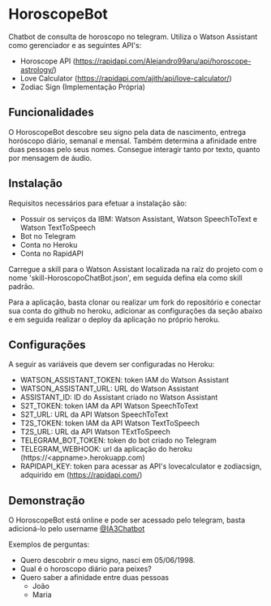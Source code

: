 # HoroscopeBot

Chatbot de consulta de horoscopo no telegram. Utiliza o Watson Assistant como gerenciador e as seguintes API's:

* Horoscope API (https://rapidapi.com/Alejandro99aru/api/horoscope-astrology/)
* Love Calculator (https://rapidapi.com/ajith/api/love-calculator/)
* Zodiac Sign (Implementação Própria)

## Funcionalidades

O HoroscopeBot descobre seu signo pela data de nascimento, entrega horóscopo diário, semanal e mensal. Também determina a afinidade entre duas pessoas pelo seus nomes. Consegue interagir tanto por texto, quanto por mensagem de áudio.

## Instalação

Requisitos necessários para efetuar a instalação são:

* Possuir os serviços da IBM: Watson Assistant, Watson SpeechToText e Watson TextToSpeech
* Bot no Telegram
* Conta no Heroku
* Conta no RapidAPI


Carregue a skill para o Watson Assistant localizada na raíz do projeto com o nome 'skill-HoroscopoChatBot.json', em seguida defina ela como skill padrão. 


Para a aplicação, basta clonar ou realizar um fork do repositório e conectar sua conta do github no heroku, adicionar as configurações da seção abaixo e em seguida realizar o deploy da aplicação no próprio heroku.

## Configurações

A seguir as variáveis que devem ser configuradas no Heroku:

* WATSON_ASSISTANT_TOKEN: token IAM do Watson Assistant
* WATSON_ASSISTANT_URL: URL do Watson Assistant
* ASSISTANT_ID: ID do Assistant criado no Watson Assistant
* S2T_TOKEN: token IAM da API Watson SpeechToText
* S2T_URL: URL da API Watson SpeechToText
* T2S_TOKEN: token IAM da API Watson TextToSpeech
* T2S_URL: URL da API Watson TExtToSpeech
* TELEGRAM_BOT_TOKEN: token do bot criado no Telegram
* TELEGRAM_WEBHOOK: url da aplicação do heroku (https://\<appname\>.herokuapp.com)
* RAPIDAPI_KEY: token para acessar as API's lovecalculator e zodiacsign, adquirido em (https://rapidapi.com/)

## Demonstração

O HoroscopeBot está online e pode ser acessado pelo telegram, basta adicioná-lo pelo username [@IA3Chatbot](https://t.me/IA3Chatbot)

Exemplos de perguntas:

* Quero descobrir o meu signo, nasci em 05/06/1998.
* Qual é o horoscopo diário para peixes?
* Quero saber a afinidade entre duas pessoas
  * João
  * Maria